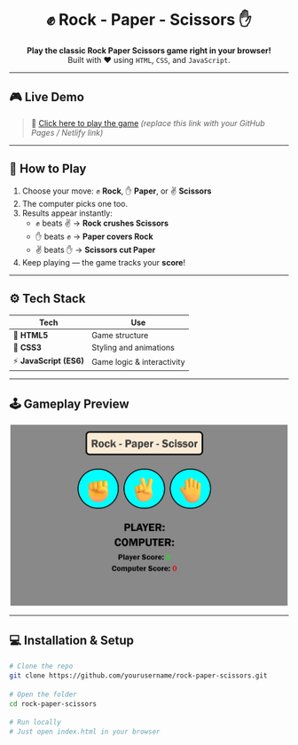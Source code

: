 <h1 align="center">✊ Rock - Paper - Scissors ✋</h1>

<p align="center">
  <b>Play the classic Rock Paper Scissors game right in your browser!</b><br>
  Built with ❤️ using <code>HTML</code>, <code>CSS</code>, and <code>JavaScript</code>.
</p>

---

## 🎮 Live Demo
> 🔗 [Click here to play the game]([https://your-demo-link.com](https://rock2scissorspaper.netlify.app/))  
*(replace this link with your GitHub Pages / Netlify link)*

---

## 🧩 How to Play

1. Choose your move: ✊ **Rock**, ✋ **Paper**, or ✌️ **Scissors**  
2. The computer picks one too.  
3. Results appear instantly:
   - ✊ beats ✌️ → **Rock crushes Scissors**
   - ✋ beats ✊ → **Paper covers Rock**
   - ✌️ beats ✋ → **Scissors cut Paper**
4. Keep playing — the game tracks your **score**!

---

## ⚙️ Tech Stack
| Tech | Use |
|------|-----|
| 🧱 **HTML5** | Game structure |
| 🎨 **CSS3** | Styling and animations |
| ⚡ **JavaScript (ES6)** | Game logic & interactivity |

---

## 🕹️ Gameplay Preview
<p align="center">
  <img src="e2f65d8a-99e5-4529-bef9-3cd3a53293da.jpeg" width="500" alt="Rock Paper Scissors Preview">
</p>

---

## 💻 Installation & Setup

```bash
# Clone the repo
git clone https://github.com/yourusername/rock-paper-scissors.git

# Open the folder
cd rock-paper-scissors

# Run locally
# Just open index.html in your browser
